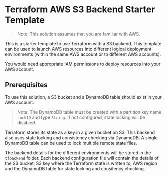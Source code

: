 # Terraform AWS S3 Backend Starter Template

> Note: This solution assumes that you are familiar with AWS.

This is a starter template to use Terraform with a S3 backend. This template can be used to launch AWS resources into different logical deployment environments (within the same AWS account or to different AWS accounts).

You would need appropriate IAM permissions to deploy resources into your AWS account.

## Prerequisites

To use this solution, a S3 bucket and a DynamoDB table should exist in your AWS account.

> Note: The DynamoDB table must be created with a partition key name `LockID` and type `String`. If not configured, state locking will be disabled.

Terraform stores its state as a key in a given bucket on S3. This backend also uses state locking and consistency checking via DynamoDB. A single DynamoDB table can be used to lock multiple remote state files.

The backend details for the different environments will be stored in the `tfbackend` folder. Each backend configuration file will contain the details of the S3 bucket, S3 key where the Terraform state is written to, AWS region and the DynamoDB table for state locking and consitency checking.
